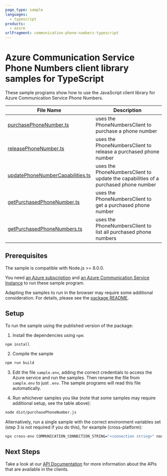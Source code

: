 ```yaml
---
page_type: sample
languages:
  - typescript
products:
  - azure
urlFragment: communication-phone-numbers-typescript
---
```


# Azure Communication Service Phone Numbers client library samples for TypeScript

These sample programs show how to use the JavaScript client library for Azure Communication Service Phone Numbers.

| **File Name**                                                     | **Description**                                                                    |
| ----------------------------------------------------------------- | ---------------------------------------------------------------------------------- |
| [purchasePhoneNumber.ts][purchasephonenumber]                     | uses the PhoneNumbersClient to purchase a phone number                             |
| [releasePhoneNumber.ts][releasephonenumber]                       | uses the PhoneNumbersClient to release a purchased phone number                    |
| [updatePhoneNumberCapabilities.ts][updatephonenumbercapabilities] | uses the PhoneNumbersClient to update the capabilities of a purchased phone number |
| [getPurchasedPhoneNumber.ts][getpurchasedphonenumber]             | uses the PhoneNumbersClient to get a purchased phone number                        |
| [getPurchasedPhoneNumbers.ts][getpurchasedphonenumbers]           | uses the PhoneNumbersClient to list all purchased phone numbers                    |

## Prerequisites

The sample is compatible with Node.js >= 8.0.0.

You need [an Azure subscription][freesub] and [an Azure Communication Service Instance][azcomsvc] to run these sample program.

Adapting the samples to run in the browser may require some additional consideration. For details, please see the [package README][package].

## Setup

To run the sample using the published version of the package:

1. Install the dependencies using `npm`:

```bash
npm install
```

2. Compile the sample

```bash
npm run build
```

3. Edit the file `sample.env`, adding the correct credentials to access the Azure service and run the samples. Then rename the file from `sample.env` to just `.env`. The sample programs will read this file automatically.

4. Run whichever samples you like (note that some samples may require additional setup, see the table above):

```bash
node dist/purchasePhoneNumber.js
```

Alternatively, run a single sample with the correct environment variables set (step 3 is not required if you do this), for example (cross-platform):

```bash
npx cross-env COMMUNICATION_CONNECTION_STRING="<connection string>" node dist/purchasePhoneNumber.js
```

## Next Steps

Take a look at our [API Documentation][apiref] for more information about the APIs that are available in the clients.

[purchasephonenumber]: https://github.com/Azure/azure-sdk-for-js/blob/master/sdk/communication/communication-phone-numbers/samples/v1/typescript/src/purchasePhoneNumber.ts
[releasephonenumber]: https://github.com/Azure/azure-sdk-for-js/blob/master/sdk/communication/communication-phone-numbers/samples/v1/typescript/src/releasePhoneNumber.ts
[updatephonenumbercapabilities]: https://github.com/Azure/azure-sdk-for-js/blob/master/sdk/communication/communication-phone-numbers/samples/v1/typescript/src/updatePhoneNumberCapabilities.ts
[getpurchasedphonenumber]: https://github.com/Azure/azure-sdk-for-js/blob/master/sdk/communication/communication-phone-numbers/samples/v1/typescript/src/getPurchasedPhoneNumber.ts
[getpurchasedphonenumbers]: https://github.com/Azure/azure-sdk-for-js/blob/master/sdk/communication/communication-phone-numbers/samples/v1/typescript/src/getPurchasedPhoneNumbers.ts
[apiref]: https://docs.microsoft.com/javascript/api/@azure/communication-phone-numbers
[azcomsvc]: https://docs.microsoft.com/azure/communication-services/quickstarts/create-communication-resource?tabs=windows&pivots=platform-azp
[freesub]: https://azure.microsoft.com/free/
[package]: https://github.com/Azure/azure-sdk-for-js/blob/master/sdk/communication/communication-phone-numbers/README.md
